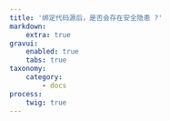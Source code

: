 ```yaml
---
title: '绑定代码源后，是否会存在安全隐患 ?'
markdown:
    extra: true
gravui:
    enabled: true
    tabs: true
taxonomy:
    category:
        - docs
process:
    twig: true
---
```


<!-- 

介绍 OAuth 和 Deploy Key 的后台实现，强调我们对代码库的操作是规范安全的。

-->